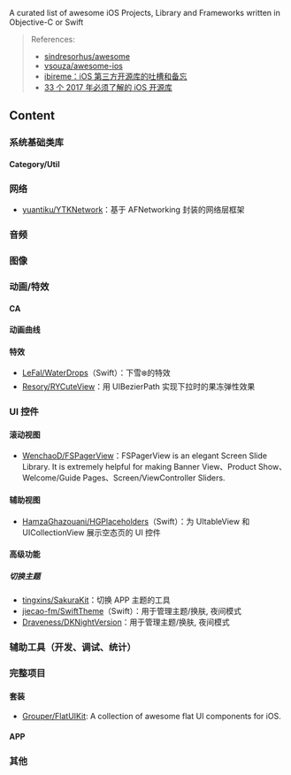 A curated list of awesome iOS Projects, Library and Frameworks written in Objective-C or Swift 

> References: 
> - [sindresorhus/awesome](https://github.com/sindresorhus/awesome) 
> - [vsouza/awesome-ios](https://github.com/vsouza/awesome-ios)
> - [ibireme：iOS 第三方开源库的吐槽和备忘](https://blog.ibireme.com/2013/09/23/ios-third-party-libs/)
> - [33 个 2017 年必须了解的 iOS 开源库](http://www.jianshu.com/p/d75a9a8d13b5)

## Content

### 系统基础类库
#### Category/Util


### 网络
- [yuantiku/YTKNetwork](https://github.com/yuantiku/YTKNetwork)：基于 AFNetworking 封装的网络层框架

### 音频

### 图像



### 动画/特效

#### CA
#### 动画曲线
#### 特效
- [LeFal/WaterDrops](https://github.com/LeFal/WaterDrops)（Swift）：下雪❄️的特效
- [Resory/RYCuteView](https://github.com/Resory/RYCuteView)：用 UIBezierPath 实现下拉时的果冻弹性效果

### UI 控件

#### 滚动视图
- [WenchaoD/FSPagerView](https://github.com/WenchaoD/FSPagerView)：FSPagerView is an elegant Screen Slide Library. It is extremely helpful for making Banner View、Product Show、Welcome/Guide Pages、Screen/ViewController Sliders.

#### 辅助视图
- [HamzaGhazouani/HGPlaceholders](https://github.com/HamzaGhazouani/HGPlaceholders)（Swift）：为 UItableView 和 UICollectionView 展示空态页的 UI 控件

#### 高级功能
#####  切换主题
- [tingxins/SakuraKit](https://github.com/tingxins/SakuraKit)：切换 APP 主题的工具
- [jiecao-fm/SwiftTheme](https://github.com/jiecao-fm/SwiftTheme)（Swift）：用于管理主题/换肤, 夜间模式
- [Draveness/DKNightVersion](https://github.com/Draveness/DKNightVersion)：用于管理主题/换肤, 夜间模式

### 辅助工具（开发、调试、统计）

### 完整项目
#### 套装
- [Grouper/FlatUIKit](https://github.com/Grouper/FlatUIKit): A collection of awesome flat UI components for iOS.

#### APP

### 其他
